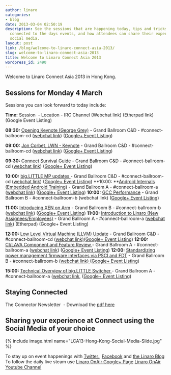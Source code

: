 ```yaml
---
author: linaro
categories:
- blog
date: 2013-03-04 02:50:19
description: See the sessions that are happening today, tips and tricks for staying
  connected to the days events, and how attendees can share their experiences through
  social media.
layout: post
link: /blog/welcome-to-linaro-connect-asia-2013/
slug: welcome-to-linaro-connect-asia-2013
title: Welcome to Linaro Connect Asia 2013
wordpress_id: 2490
---
```


Welcome to Linaro Connect Asia 2013 in Hong Kong.

## Sessions for Monday 4 March

Sessions you can look forward to today include:

**Time:** Session  - Location - IRC Channel (Webchat link) (Etherpad link) (Google Event Listing)

**08:30:** [Opening Keynote (George Grey)](http://lca-13.zerista.com/event/member/72344) - Grand Ballroom C&D - #connect-ballroom-cd ([webchat link](http://bit.ly/ZEmR2C)) ([Google+ Event Listing](https://plus.google.com/u/1/events/c5g23eta34km9o16jmbogh7vsno))

**09:00:** [Jon Corbet, LWN - Keynote](http://lca-13.zerista.com/event/member/72345) - Grand Ballroom C&D -  #connect-ballroom-cd ([webchat link](http://bit.ly/ZEmR2C)) ([Google+ Event Listing](https://plus.google.com/u/1/events/c5g23eta34km9o16jmbogh7vsno))

**09:30:** [Connect Survival Guide](http://lca-13.zerista.com/event/member/72346) - Grand Ballroom C&D -  #connect-ballroom-cd ([webchat link](http://bit.ly/ZEmR2C)) ([Google+ Event Listing](https://plus.google.com/u/1/events/c5g23eta34km9o16jmbogh7vsno))

**10:00:** [big.LITTLE MP updates ](http://lca-13.zerista.com/event/member/72676)- Grand Ballroom C&D - #connect-ballroom-cd ([webchat link](http://bit.ly/ZEmR2C)) ([Google+ Event Listing](https://plus.google.com/u/1/events/ck5h4thlnqn7h8u38j6e8mcdtq4))
**10:00: **[Android Internals (Embedded Android Training)](http://lca-13.zerista.com/event/member/72385) - Grand Ballroom A - #connect-ballroom-a ([webchat link](http://bit.ly/1459EAx)) ([Google+ Event Listing](https://plus.google.com/u/1/events/cblrv1muadnu5bphg8j6e0oaf7s))
**10:00:** [GCC Performance](http://lca-13.zerista.com/event/member/72376) - Grand Ballroom B - #connect-ballroom-b (webchat link) ([Google+ Event Listing](https://plus.google.com/u/1/events/c7co8acs6imk71bkth9108dprrg))

**11:00:** [Introducing XEN on Arm](http://lca-13.zerista.com/event/member/72664) - Grand Ballroom B - #connect-ballroom-b ([webchat link](http://bit.ly/ZEmR2C)) ([Google+ Event Listing](https://plus.google.com/u/1/events/c1r7dmsupfrccj4h7ti4l54nm4s))
**11:00:** [Introduction to Linaro (New Assignees/Employees)](http://lca-13.zerista.com/event/member/72400) - Grand Ballroom A - #connect-ballroom-a ([webchat link](http://bit.ly/1459EAx)) (Etherpad) (Google+ Event Listing)

**12:00:** [Low Level Virtual Machine (LLVM) Update](http://lca-13.zerista.com/event/member/72374) - Grand Ballroom C&D - #connect-ballroom-cd ([webchat link)](http://bit.ly/ZEmR2C)([Google+ Event Listing](https://plus.google.com/u/1/events/co73kh9mgpad3mpnmk15nq65bac))
**12:00:** [CI/LAVA Component and Feature Review ](http://lca-13.zerista.com/event/member/72488)- Grand Ballroom A - #connect-ballroom-a ([webchat link](http://bit.ly/1459EAx)) ([Google+ Event Listing](https://plus.google.com/u/1/events/c8alseb3ft4rarlfmc6oum8svb0))
**12:00:** [Standardizing power management firmware interfaces via PSCI and FDT](http://lca-13.zerista.com/event/member/72361) - Grand Ballroom B - #connect-ballroom-b ([webchat link) ](http://bit.ly/ZEmR2C)([Google+ Event Listing](https://plus.google.com/u/1/events/c8alseb3ft4rarlfmc6oum8svb0))

**15:00:** [Technical Overview of big.LITTLE Switcher ](http://lca-13.zerista.com/event/member/72398)- Grand Ballroom A - #connect-ballroom-a ([webchat link](http://bit.ly/1459EAx), ([Google+ Event Listing](https://plus.google.com/u/1/events/clplv4nq0la3q0eoscbqjk50t1g))


## Staying Connected


The Connector Newsletter  - Download the [pdf here](/assets/downloads/The-Connector-4-March-2013_Final.pdf)


## Sharing your experience at Connect using the Social Media of your choice

{% include image.html name="LCA13-Hong-Kong-Social-Media-Slide.jpg" %}

To stay up on event happenings with
[Twitter](https://twitter.com/LinaroOrg),, [Facebook](https://www.facebook.com/LinaroOrg) and [the Linaro Blog](/blog)
To follow the daily live steam use
[Linaro OnAir Google+ Page](https://plus.google.com/u/0/116754366033915823792/posts)
[Linaro OnAir Youtube Channel](http://www.youtube.com/user/LinaroOnAir)
